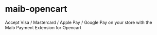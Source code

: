 # maib-opencart
Accept Visa / Mastercard / Apple Pay / Google Pay on your store with the Maib Payment Extension for Opencart
